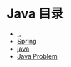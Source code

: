 # Java 目录

- [..](../README.md)
- [Spring](./spring/spring.md)
- [java](./java.md)
- [Java Problem](Java-Problem.md)

